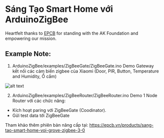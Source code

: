 # Sáng Tạo Smart Home với ArduinoZigBee
Heartfelt thanks to [EPCB](https://epcb.vn/pages/frontpage) for standing with the AK Foundation and empowering our mission.
## Example Note:

1. ArduinoZigBee/examples/ZigBeeGate/ZigBeeGate.ino
Demo Gateway kết nối các cảm biến zigbee của Xiaomi (Door, PIR, Button, Temperature and Humidity, Ổ cắm)

![alt text](https://github.com/ak-embedded-software/ArduinoZigBee/blob/master/images/ZigBeeGate.jpg)

2. ArduinoZigBee/examples/ZigBeeRouter/ZigBeeRouter.ino
Demo 1 Node Router với các chức năng:
+ Kích hoạt paring với ZigBeeGate (Coodinator).
+ Gửi test data tới ZigBeeGate

Tham khảo thêm phiên bản nâng cấp tại: https://epcb.vn/products/sang-tao-smart-home-voi-grove-zigbee-3-0
